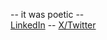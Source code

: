 -- it was poetic --
<br>
[LinkedIn](https://www.linkedin.com/in/adam-sioud) -- [X/Twitter](https://x.com/gustofied)


